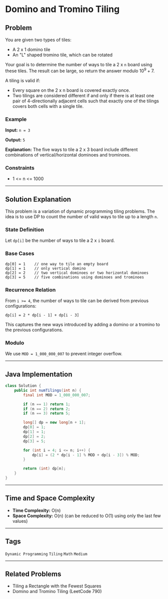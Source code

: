 # Domino and Tromino Tiling

## Problem
You are given two types of tiles:
- A 2 x 1 domino tile
- An "L" shaped tromino tile, which can be rotated

Your goal is to determine the number of ways to tile a 2 x `n` board using these tiles. The result can be large, so return the answer modulo $10^9 + 7$.

A tiling is valid if:
- Every square on the 2 x n board is covered exactly once.
- Two tilings are considered different if and only if there is at least one pair of 4-directionally adjacent cells such that exactly one of the tilings covers both cells with a single tile.

### Example
**Input:** `n = 3`

**Output:** `5`

**Explanation:**
The five ways to tile a 2 x 3 board include different combinations of vertical/horizontal dominoes and trominoes.

### Constraints
- 1 <= n <= 1000

---

## Solution Explanation
This problem is a variation of dynamic programming tiling problems. The idea is to use DP to count the number of valid ways to tile up to a length `n`.

### State Definition
Let `dp[i]` be the number of ways to tile a 2 x `i` board.

### Base Cases
```
dp[0] = 1    // one way to tile an empty board
dp[1] = 1    // only vertical domino
dp[2] = 2    // two vertical dominoes or two horizontal dominoes
dp[3] = 5    // five combinations using dominoes and trominoes
```

### Recurrence Relation
From `i >= 4`, the number of ways to tile can be derived from previous configurations:
```
dp[i] = 2 * dp[i - 1] + dp[i - 3]
```
This captures the new ways introduced by adding a domino or a tromino to the previous configurations.

### Modulo
We use `MOD = 1_000_000_007` to prevent integer overflow.

---

## Java Implementation
```java
class Solution {
    public int numTilings(int n) {
        final int MOD = 1_000_000_007;

        if (n == 1) return 1;
        if (n == 2) return 2;
        if (n == 3) return 5;

        long[] dp = new long[n + 1];
        dp[0] = 1;
        dp[1] = 1;
        dp[2] = 2;
        dp[3] = 5;

        for (int i = 4; i <= n; i++) {
            dp[i] = (2 * dp[i - 1] % MOD + dp[i - 3]) % MOD;
        }

        return (int) dp[n];
    }
}
```

---

## Time and Space Complexity
- **Time Complexity:** O(n)
- **Space Complexity:** O(n) (can be reduced to O(1) using only the last few values)

---

## Tags
`Dynamic Programming` `Tiling` `Math` `Medium`

---

## Related Problems
- Tiling a Rectangle with the Fewest Squares
- Domino and Tromino Tiling (LeetCode 790)
